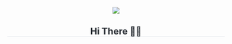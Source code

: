 <div align= "center">
    <img src="https://capsule-render.vercel.app/api?type=waving&color=0:ffc2df,100:a791f8&height=80&animation=fadeIn&fontColor=ffffff&fontSize=20" />
</div>
<div align= "center"> 
    <h2 style="border-bottom: 0.5px solid #d8dee4; color: #282d33;">  Hi There 👋🏻 </h2>   
    <div style="font-weight: 700; font-size: 15px; text-align: left; color: #282d33;">  </div> 
</div>
   
     
 
